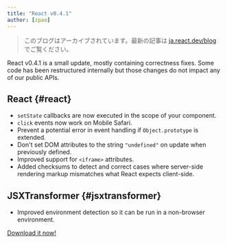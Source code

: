 ```yaml
---
title: "React v0.4.1"
author: [zpao]
---
```


<div class="scary">

> このブログはアーカイブされています。最新の記事は [ja.react.dev/blog](https://ja.react.dev/blog) でご覧ください。

</div>

React v0.4.1 is a small update, mostly containing correctness fixes. Some code has been restructured internally but those changes do not impact any of our public APIs.


## React {#react}

* `setState` callbacks are now executed in the scope of your component.
* `click` events now work on Mobile Safari.
* Prevent a potential error in event handling if `Object.prototype` is extended.
* Don't set DOM attributes to the string `"undefined"` on update when previously defined.
* Improved support for `<iframe>` attributes.
* Added checksums to detect and correct cases where server-side rendering markup mismatches what React expects client-side.


## JSXTransformer {#jsxtransformer}

* Improved environment detection so it can be run in a non-browser environment.


[Download it now!](/downloads.html)

